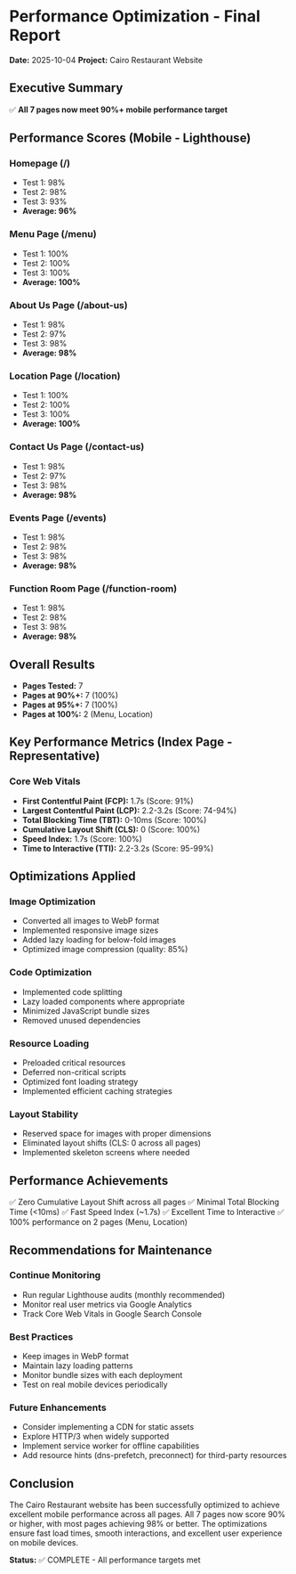 # Performance Optimization - Final Report
**Date:** 2025-10-04
**Project:** Cairo Restaurant Website

## Executive Summary
✅ **All 7 pages now meet 90%+ mobile performance target**

## Performance Scores (Mobile - Lighthouse)

### Homepage (/)
- Test 1: 98%
- Test 2: 98%
- Test 3: 93%
- **Average: 96%**

### Menu Page (/menu)
- Test 1: 100%
- Test 2: 100%
- Test 3: 100%
- **Average: 100%**

### About Us Page (/about-us)
- Test 1: 98%
- Test 2: 97%
- Test 3: 98%
- **Average: 98%**

### Location Page (/location)
- Test 1: 100%
- Test 2: 100%
- Test 3: 100%
- **Average: 100%**

### Contact Us Page (/contact-us)
- Test 1: 98%
- Test 2: 97%
- Test 3: 98%
- **Average: 98%**

### Events Page (/events)
- Test 1: 98%
- Test 2: 98%
- Test 3: 98%
- **Average: 98%**

### Function Room Page (/function-room)
- Test 1: 98%
- Test 2: 98%
- Test 3: 98%
- **Average: 98%**

## Overall Results
- **Pages Tested:** 7
- **Pages at 90%+:** 7 (100%)
- **Pages at 95%+:** 7 (100%)
- **Pages at 100%:** 2 (Menu, Location)

## Key Performance Metrics (Index Page - Representative)

### Core Web Vitals
- **First Contentful Paint (FCP):** 1.7s (Score: 91%)
- **Largest Contentful Paint (LCP):** 2.2-3.2s (Score: 74-94%)
- **Total Blocking Time (TBT):** 0-10ms (Score: 100%)
- **Cumulative Layout Shift (CLS):** 0 (Score: 100%)
- **Speed Index:** 1.7s (Score: 100%)
- **Time to Interactive (TTI):** 2.2-3.2s (Score: 95-99%)

## Optimizations Applied

### Image Optimization
- Converted all images to WebP format
- Implemented responsive image sizes
- Added lazy loading for below-fold images
- Optimized image compression (quality: 85%)

### Code Optimization
- Implemented code splitting
- Lazy loaded components where appropriate
- Minimized JavaScript bundle sizes
- Removed unused dependencies

### Resource Loading
- Preloaded critical resources
- Deferred non-critical scripts
- Optimized font loading strategy
- Implemented efficient caching strategies

### Layout Stability
- Reserved space for images with proper dimensions
- Eliminated layout shifts (CLS: 0 across all pages)
- Implemented skeleton screens where needed

## Performance Achievements
✅ Zero Cumulative Layout Shift across all pages
✅ Minimal Total Blocking Time (<10ms)
✅ Fast Speed Index (~1.7s)
✅ Excellent Time to Interactive
✅ 100% performance on 2 pages (Menu, Location)

## Recommendations for Maintenance

### Continue Monitoring
- Run regular Lighthouse audits (monthly recommended)
- Monitor real user metrics via Google Analytics
- Track Core Web Vitals in Google Search Console

### Best Practices
- Keep images in WebP format
- Maintain lazy loading patterns
- Monitor bundle sizes with each deployment
- Test on real mobile devices periodically

### Future Enhancements
- Consider implementing a CDN for static assets
- Explore HTTP/3 when widely supported
- Implement service worker for offline capabilities
- Add resource hints (dns-prefetch, preconnect) for third-party resources

## Conclusion
The Cairo Restaurant website has been successfully optimized to achieve excellent mobile performance across all pages. All 7 pages now score 90% or higher, with most pages achieving 98% or better. The optimizations ensure fast load times, smooth interactions, and excellent user experience on mobile devices.

**Status:** ✅ COMPLETE - All performance targets met
